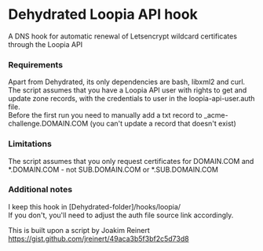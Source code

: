# Dehydrated Loopia API hook

A DNS hook for automatic renewal of Letsencrypt wildcard certificates through the Loopia API

### Requirements
Apart from Dehydrated, its only dependencies are bash, libxml2 and curl.  
The script assumes that you have a Loopia API user with rights to get and update zone records, with the credentials to user in the loopia-api-user.auth file.  
Before the first run you need to manually add a txt record to _acme-challenge.DOMAIN.COM (you can't update a record that doesn't exist)
  
### Limitations
The script assumes that you only request certificates for DOMAIN.COM and *.DOMAIN.COM - not SUB.DOMAIN.COM or *.SUB.DOMAIN.COM

### Additional notes
I keep this hook in [Dehydrated-folder]/hooks/loopia/  
If you don't, you'll need to adjust the auth file source link accordingly.

This is built upon a script by Joakim Reinert  
https://gist.github.com/jreinert/49aca3b5f3bf2c5d73d8

